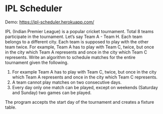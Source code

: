 # IPL Scheduler

Demo: https://ipl-scheduler.herokuapp.com/

IPL (Indian Premier League) is a popular cricket tournament.
Total 8 teams participate in the tournament. Let’s say Team A - Team H. Each
team belongs to a different city. Each team is supposed to play with the other
team twice.
For example, Team A has to play with Team C, twice, but once in the city
which Team A represents and once in the city which Team C represents.
Write an algorithm to schedule matches for the entire tournament given the
following.
1. For example Team A has to play with Team C, twice, but once in the city
which Team A represents and once in the city which Team C represents.
2. A team cannot play matches on two consecutive days.
3. Every day only one match can be played, except on weekends (Saturday and
Sunday) two games can be played.

The program accepts the start day of the tournament and creates a fixture
table.
